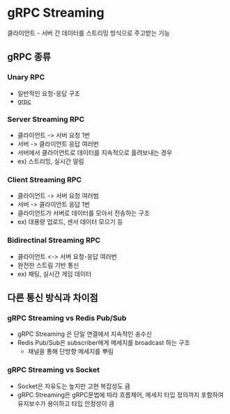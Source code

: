 # gRPC Streaming
클라이언트 - 서버 간 데이터를 스트리밍 방식으로 주고받는 기능
## gRPC 종류
### Unary RPC
- 일반적인 요청-응답 구조
- [grpc](./grpc.md)

### Server Streaming RPC
- 클라이언트 -> 서버 요청 1번
- 서버 -> 클라이언트 응답 여러번
- 서버에서 클라이언트로 데이터를 지속적으로 흘려보내는 경우
- ex) 스트리밍, 실시간 알림

### Client Streaming RPC
- 클라이언트 -> 서버 요청 여러범
- 서버 -> 클라이언트 응답 1번
- 클라이언트가 서버로 데이터를 모아서 전송하는 구조
- ex) 대용량 업로드, 센서 데이터 모으기 등

### Bidirectinal Streaming RPC
- 클라이언트 <-> 서버 요청-응답 여러번
- 완전한 스트림 기반 통신
- ex) 채팅, 실시간 게임 데이터

## 다른 통신 방식과 차이점
### gRPC Streaming vs Redis Pub/Sub
- gRPC Streaming 은 단일 연결에서 지속적인 송수신
- Redis Pub/Sub은 subscriber에게 메세지를 broadcast 하는 구조
  - 채널을 통해 단방향 메세지를 뿌림

### gRPC Streaming vs Socket
- Socket은 자유도는 높지만 고현 복잡성도 큼
- gRPC Streaming은 gRPC문법에 따라 흐름제어, 메세지 타입 정의까지 포함하여 유지보수가 용이하고 타입 안정성이 큼

